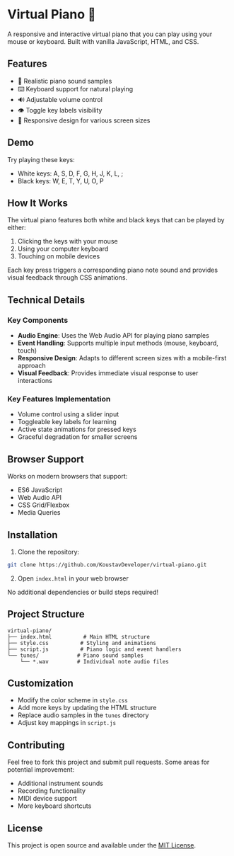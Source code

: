 # Virtual Piano 🎹

A responsive and interactive virtual piano that you can play using your mouse or keyboard. Built with vanilla JavaScript, HTML, and CSS.

## Features

- 🎵 Realistic piano sound samples
- ⌨️ Keyboard support for natural playing
- 🔊 Adjustable volume control
- 👁️ Toggle key labels visibility
- 📱 Responsive design for various screen sizes

## Demo

Try playing these keys:
- White keys: A, S, D, F, G, H, J, K, L, ;
- Black keys: W, E, T, Y, U, O, P

## How It Works

The virtual piano features both white and black keys that can be played by either:
1. Clicking the keys with your mouse
2. Using your computer keyboard
3. Touching on mobile devices

Each key press triggers a corresponding piano note sound and provides visual feedback through CSS animations.

## Technical Details

### Key Components
- **Audio Engine**: Uses the Web Audio API for playing piano samples
- **Event Handling**: Supports multiple input methods (mouse, keyboard, touch)
- **Responsive Design**: Adapts to different screen sizes with a mobile-first approach
- **Visual Feedback**: Provides immediate visual response to user interactions

### Key Features Implementation
- Volume control using a slider input
- Toggleable key labels for learning
- Active state animations for pressed keys
- Graceful degradation for smaller screens

## Browser Support

Works on modern browsers that support:
- ES6 JavaScript
- Web Audio API
- CSS Grid/Flexbox
- Media Queries

## Installation

1. Clone the repository:
```bash
git clone https://github.com/KoustavDeveloper/virtual-piano.git
```

2. Open `index.html` in your web browser

No additional dependencies or build steps required!

## Project Structure

```
virtual-piano/
├── index.html          # Main HTML structure
├── style.css          # Styling and animations
├── script.js          # Piano logic and event handlers
└── tunes/            # Piano sound samples
    └── *.wav         # Individual note audio files
```

## Customization

- Modify the color scheme in `style.css`
- Add more keys by updating the HTML structure
- Replace audio samples in the `tunes` directory
- Adjust key mappings in `script.js`

## Contributing

Feel free to fork this project and submit pull requests. Some areas for potential improvement:
- Additional instrument sounds
- Recording functionality
- MIDI device support
- More keyboard shortcuts

## License

This project is open source and available under the [MIT License](LICENSE).
